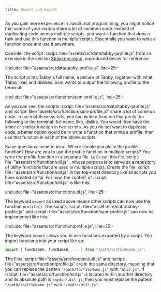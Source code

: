 ```yaml
---
title: Import and export
---
```


As you gain more experience in JavaScript programming, you might notice that
some of your scripts share a lot of common code. Instead of duplicating code
across multiple scripts, you want a function that does a task and use this
function in multiple scripts. Essentially you want to write a function once and
use it anywhere.

<!-- prettier-ignore-start -->
Consider the script
:script: file="assets/src/data/tabby-profile.js"
from an exercise in the section [String me along](../data_string), reproduced
below for reference:
<!-- prettier-ignore-end -->

:include: file="assets/src/data/tabby-profile.js", line=25:-

The script prints Tabby's full name, a picture of Tabby, together with what
Tabby likes and dislikes. Sam wants to output the following profile to the
terminal:

:include: file="assets/src/function/sam-profile.js", line=25:-

<!-- prettier-ignore-start -->
As you can see, the scripts
:script: file="assets/src/data/tabby-profile.js"
and
:script: file="assets/src/function/sam-profile.js"
share a lot of common code. In each of these scripts, you can write a function
that prints the following to the terminal: full name, like, dislike. You would
then have the same or similar function in two scripts. As you do not want to
duplicate code, a better option would be to write a function that prints a
profile, then use that function in each of the above scripts.
<!-- prettier-ignore-end -->

<!-- prettier-ignore-start -->
Some questions come to mind. Where should you place the profile function? How
are you to use the profile function in multiple scripts? You write the profile
function in a separate file. Let's call this file
:script: file="assets/src/function/util.js"
, whose purpose is to serve as a repository of utility functions that are used
in multiple scripts. Create the file
:script: file="assets/src/function/util.js"
in the top-most directory like all scripts you have created so far. For now, the
content of
:script: file="assets/src/function/util.js"
is like this:
<!-- prettier-ignore-end -->

:include: file="assets/src/function/util.js", line=25:-

<!-- prettier-ignore-start -->
The keyword `export` as used above means other scripts can now use the function
`profile()`. The scripts
:script: file="assets/src/data/tabby-profile.js"
and
:script: file="assets/src/function/sam-profile.js"
can now be implemented like this:
<!-- prettier-ignore-end -->

:include: file="assets/src/function/profile.js", line=25:-

The keyword `import` allows you to use functions exported by a script. You
import functions into your script like so:

```js
import { funcNameA, funcNameB, ... } from "/path/to/fileName.js";
```

<!-- prettier-ignore-start -->
The files
:script: file="assets/src/function/util.js"
and
:script: file="assets/src/function/profile.js"
are in the same directory, meaning that you can replace the pattern
`"/path/to/fileName.js"` with `"util.js"`. If
:script: file="assets/src/function/util.js"
is located within another directory and its absolute path is `/mydir/util.js`,
then you must replace the pattern `"/path/to/fileName.js"` with
`"/mydir/util.js"`.
<!-- prettier-ignore-end -->
